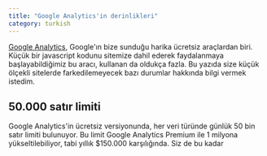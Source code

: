 ```yaml
---
title: "Google Analytics'in derinlikleri"
category: turkish
---
```


[Google Analytics](http://www.google.com/analytis/), Google'ın bize sunduğu harika ücretsiz araçlardan biri. Küçük bir javascript kodunu sitemize dahil ederek faydalanmaya başlayabildiğimiz bu aracı, kullanan da oldukça fazla. Bu yazıda size küçük ölçekli sitelerde farkedilemeyecek bazı durumlar hakkında bilgi vermek istedim.

## 50.000 satır limiti

Google Analytics'in ücretsiz versiyonunda, her veri türünde günlük 50 bin satır limiti bulunuyor. Bu limit Google Analytics Premium ile 1 milyona yükseltilebiliyor, tabi yıllık $150.000 karşılığında. Siz de bu kadar
